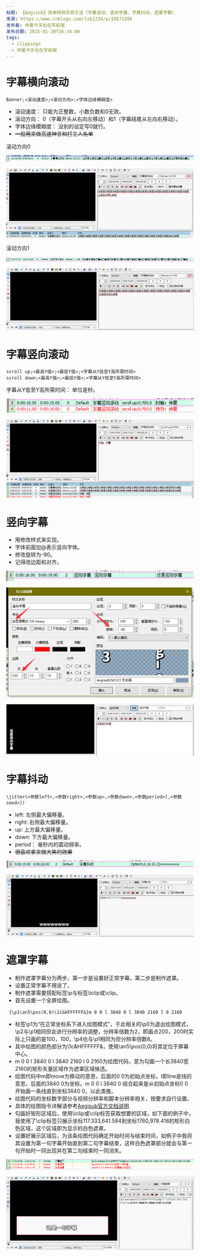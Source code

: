 ```yaml
---
标题: 【Aegisub】简单特效实现方法（字幕滚动、竖向字幕、字幕抖动、遮罩字幕）
来源: https://www.cnblogs.com/lzb1234/p/18673286
发布者: 仲夏今天也在写前端
发布日期: 2025-01-20T16:34:00
tags:
  - clippings
  - 仲夏今天也在写前端
---
```

# 字幕横向滚动

```text
Banner;<滚动速度>;<滚动方向>;<字体边缘模糊度>
```

- 滚动速度： 只能为正整数，小数负数和0无效。
- 滚动方向： 0（字幕开头从右向左移动）和1（字幕结尾从左向右移动）。
- 字体边缘模糊度： 没别的设定写0就行。
- ~~一般用来做高速神言和打工人名单~~

滚动方向0

![](/images/【Aegisub】字幕滚动、竖向字幕、字幕抖动、遮罩字幕/925370-20250120112744879-1907749540.png)

![](/images/【Aegisub】字幕滚动、竖向字幕、字幕抖动、遮罩字幕/925370-20250120112804413-642412270.gif)

滚动方向1

![](/images/【Aegisub】字幕滚动、竖向字幕、字幕抖动、遮罩字幕/925370-20250120112919104-478756467.png)

![](/images/【Aegisub】字幕滚动、竖向字幕、字幕抖动、遮罩字幕/925370-20250120113004376-456498082.gif)

# 字幕竖向滚动

```text
scroll up;<最高Y值>;<最低Y值>;<字幕从Y低至Y高所需时间>  
scroll down;<最高Y值>;<最低Y值>;<字幕从Y低至Y高所需时间>
```

字幕从Y低至Y高所需时间： 单位是秒。

![](/images/【Aegisub】字幕滚动、竖向字幕、字幕抖动、遮罩字幕/925370-20250120134945215-2083167321.png) 

![](/images/【Aegisub】字幕滚动、竖向字幕、字幕抖动、遮罩字幕/925370-20250120135002750-775573437.gif)

# 竖向字幕

- 用修改样式来实现。
- 字体前面加@表示竖向字体。
- 修改旋转为-90。
- 记得改边距和对齐。

![](/images/【Aegisub】字幕滚动、竖向字幕、字幕抖动、遮罩字幕/925370-20250120135212383-131233091.png)

![](/images/【Aegisub】字幕滚动、竖向字幕、字幕抖动、遮罩字幕/925370-20250120135227547-236628021.png)

![](/images/【Aegisub】字幕滚动、竖向字幕、字幕抖动、遮罩字幕/925370-20250120135235041-1687438443.png)


# 字幕抖动

```text
\jitter(<参数left>,<参数right>,<参数up>,<参数down>,<参数period>[,<参数seed>])
```

- left: 左侧最大偏移量。
- right: 右侧最大偏移量。
- up: 上方最大偏移量。
- down: 下方最大偏移量。
- period： 毫秒内的震动频率。
- ~~很喜欢拿来做大笑的效果~~

![](/images/【Aegisub】字幕滚动、竖向字幕、字幕抖动、遮罩字幕/925370-20250120135633706-774453258.png)

![](/images/【Aegisub】字幕滚动、竖向字幕、字幕抖动、遮罩字幕/925370-20250120135644664-1909359533.gif)

# 遮罩字幕

- 制作遮罩字幕分为两步，第一步是设置好正常字幕，第二步是制作遮罩。
- 设置正常字幕不用说了。
- 制作遮罩需要搭配标签\p与标签\iclip或\clip。
- 首先设置一个全屏绘图。

```text
 {\p1\an5\pos(0,0)\1c&HFFFFFF&}m 0 0 l 3840 0 l 3840 2160 l 0 2160
```

- 标签\p1为“在正常坐标系下进入绘图模式”，于此相关的\p0为退出绘图模式，\p2与\p1相同但会进行分辨率的调整，分辨率倍数为2，即画点200，200时实际上只画的是100，100，\p4也与\p1相同为但分辨率倍数8。
- 其中绘图的颜色部分为\1c&HFFFFFF&，使用\an5\pos(0,0)将其定位于屏幕中心。
- m 0 0 l 3840 0 l 3840 2160 l 0 2160为绘图代码，意为勾画一个长3840宽2160的矩形矢量区域作为遮罩区域候选。
- 绘图代码中m即move为移动的意思，后面的0 0为初始点坐标，l即line是线的意思，后面的3840 0为坐标。m 0 0 l 3840 0 结合起来是从初始点坐标0 0 开始画一条线直到坐标3840 0，以此类推。
- 绘图代码的坐标数字部分与视频分辨率和脚本分辨率相关，按要求自行设置。
- 具体的绘图指令详解请参考[Aegisub官方文档说明](https://aegi.vmoe.info/docs/3.2/ASS_Tags/#section-3)
- 勾画好矩形区域后，使用\iclip或\clip标签获取想要的区域，如下面的例子中，我使用了\clip标签只展示坐标117.333,641.584到坐标1760,978.416的矩形白色区域，这个区域即为显示的白色遮罩。
- 设置好展示区域后，为该条绘图代码确定开始时间与结束时间，如例子中我将其设置为第一句字幕开始直到第二句字幕结束，这样白色遮罩部分就会与第一句开始时一同出现并在第二句结束时一同消失。

![](/images/【Aegisub】字幕滚动、竖向字幕、字幕抖动、遮罩字幕/925370-20250121102657047-180117053.png)

![](/images/【Aegisub】字幕滚动、竖向字幕、字幕抖动、遮罩字幕/925370-20250121103014021-1383039383.gif)